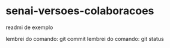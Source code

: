 # senai-versoes-colaboracoes

readmi de exemplo


lembrei do comando: git commit
lembrei do comando: git status

